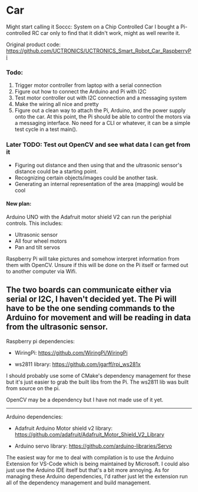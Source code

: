 # Car

Might start calling it Soccc: System on a Chip Controlled Car
I bought a Pi-controlled RC car only to find that it didn't work, might as well rewrite it.

Original product code: https://github.com/UCTRONICS/UCTRONICS_Smart_Robot_Car_RaspberryPi

### Todo:
1. Trigger motor controller from laptop with a serial connection
2. Figure out how to connect the Arduino and Pi with I2C
3. Test motor controller out with I2C connection and a messaging system
4. Make the wiring all nice and pretty
5. Figure out a clean way to attach the Pi, Arduino, and the power supply onto the car.
At this point, the Pi should be able to control the motors via a messaging interface.
No need for a CLI or whatever, it can be a simple test cycle in a test main().

### Later TODO: Test out OpenCV and see what data I can get from it
- Figuring out distance and then using that and the ultrasonic sensor's distance could be a starting point.
- Recognizing certain objects/images could be another task.
- Generating an internal representation of the area (mapping) would be cool


#### New plan: 
Arduino UNO with the Adafruit motor shield V2 can run the periphial controls.
This includes:
* Ultrasonic sensor
* All four wheel motors
* Pan and tilt servos

Raspberry Pi will take pictures and somehow interpret information from them with OpenCV.
Unsure if this will be done on the Pi itself or farmed out to another computer via Wifi.

The two boards can communicate either via serial or I2C, I haven't decided yet. The Pi will
have to be the one sending commands to the Arduino for movement and will be reading in data
from the ultrasonic sensor.
-----------------------------------

Raspberry pi dependencies:
* WiringPi: https://github.com/WiringPi/WiringPi

* ws2811 library: https://github.com/jgarff/rpi_ws281x

I should probably use some of CMake's dependency management for these but
it's just easier to grab the built libs from the Pi. The ws2811 lib was built
from source on the pi.


OpenCV may be a dependency but I have not made use of it yet.

-----------------------------------

Arduino dependencies:
* Adafruit Arduino Motor shield v2 library: https://github.com/adafruit/Adafruit_Motor_Shield_V2_Library

* Arduino servo library: https://github.com/arduino-libraries/Servo

The easiest way for me to deal with compilation is to use the Arduino Extension for VS-Code which is being
maintained by Microsoft. I could also just use the Arduino IDE itself but that's a bit more annoying. As for
managing these Arduino dependencies, I'd rather just let the extension run all of the dependency management
and build management.